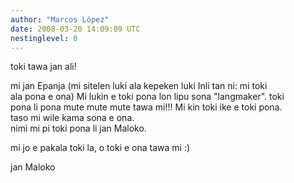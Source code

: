 ```yaml
---
author: "Marcos López"
date: 2008-03-20 14:09:09 UTC
nestinglevel: 0
---
```

toki tawa jan ali!  
  
mi jan Epanja (mi sitelen luki ala kepeken luki Inli tan ni: mi toki  
ala pona e ona) Mi lukin e toki pona lon lipu sona "langmaker". toki  
pona li pona mute mute mute tawa mi!!! Mi kin toki ike e toki pona.  
taso mi wile kama sona e ona.  
nimi mi pi toki pona li jan Maloko.  
  
mi jo e pakala toki la, o toki e ona tawa mi :)  
  
jan Maloko